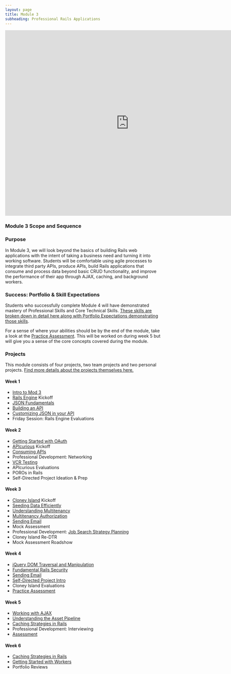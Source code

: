 ```yaml
---
layout: page
title: Module 3
subheading: Professional Rails Applications
---
```



<iframe src="https://calendar.google.com/calendar/embed?src=casimircreative.com_e9k9b6n7bok174ilmqbfdr0sc4%40group.calendar.google.com&ctz=America/Denver" style="border: 0" width="800" height="600" frameborder="0" scrolling="no"></iframe>



### Module 3 Scope and Sequence

### Purpose

In Module 3, we will look beyond the basics of building Rails web applications with the intent of taking a business need and turning it into working software. Students will be comfortable using agile processes to integrate third party APIs, produce APIs, build Rails applications that consume and process data beyond basic CRUD functionality, and improve the performance of their app through AJAX, caching, and background workers.

### Success: Portfolio & Skill Expectations

Students who successfully complete Module 4 will have demonstrated mastery of Professional Skills and Core Technical Skills.
[These skills are broken down in detail here along with Portfolio Expectations demonstrating those skills](success).

For a sense of where your abilities should be by the end of the module, take a look at the [Practice Assessment](lessons/practice_assessment). This will be worked on during week 5 but will give you a sense of the core concepts covered during the module.

### Projects

This module consists of four projects, two team projects and two personal
projects. [Find more details about the projects themselves
here.](projects_overview)

#### Week 1

* [Intro to Mod 3](lessons/intro_mod_three)
* [Rails Engine](projects/rails_engine) Kickoff
* [JSON Fundamentals](lessons/json_fundementals)
* [Building an API](lessons/building_an_api)
* [Customizing JSON in your API](lessons/customizing_json_in_your_api)
* Friday Session: Rails Engine Evaluations

#### Week 2

* [Getting Started with OAuth](lessons/getting_started_with_oauth)
* [APIcurious](projects/apicurious) Kickoff
* [Consuming APIs](lessons/consuming_an_api)
* Professional Development: Networking
* [VCR Testing](lessons/testing_against_third_party_apis)
* APIcurious Evaluations
* POROs in Rails
* Self-Directed Project Ideation & Prep

#### Week 3

* [Cloney Island](projects/cloney_island) Kickoff
* [Seeding Data Efficiently](lessons/seeding_data_efficiently)
* [Understanding Multitenancy](lessons/understanding_multitenancy)
* [Multitenancy Authorization](lessons/multitenancy_authorization)
* [Sending Email](lessons/sending_email_sendgrid)
* Mock Assessment
* Professional Development: [Job Search Strategy Planning](https://github.com/turingschool/professional_skills/blob/master/job_search_strategy.md)
* Cloney Island Re-DTR
* Mock Assessment Roadshow

#### Week 4

* [jQuery DOM Traversal and Manipulation](lessons/jquery_dom_traversal_and_manipulation)
* [Fundamental Rails Security](lessons/fundamental_rails_security)
* [Sending Email](lessons/sending_email_sendgrid)
* [Self-Directed Project Intro](projects/self_directed_project)
* Cloney Island Evaluations
* [Practice Assessment](lessons/practice_assessment)

#### Week 5

* [Working with AJAX](lessons/getting_started_with_ajax)
* [Understanding the Asset Pipeline](lessons/understanding_the_asset_pipeline)
* [Caching Strategies in Rails](lessons/caching_in_rails)
* Professional Development: Interviewing
* [Assessment](lessons/assessment)

#### Week 6

* [Caching Strategies in Rails](lessons/caching_in_rails)
* [Getting Started with Workers](lessons/intro_to_background_workers)
* Portfolio Reviews
